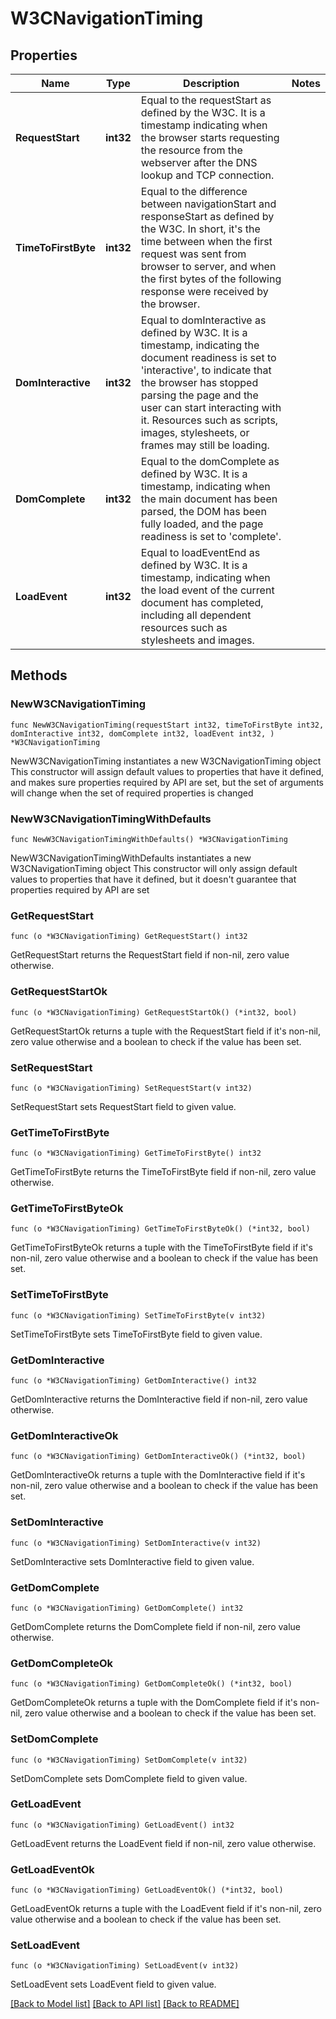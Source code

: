 # W3CNavigationTiming

## Properties

Name | Type | Description | Notes
------------ | ------------- | ------------- | -------------
**RequestStart** | **int32** | Equal to the requestStart as defined by the W3C.  It is a timestamp indicating when the browser starts requesting the resource from the webserver after the DNS lookup and TCP connection. | 
**TimeToFirstByte** | **int32** | Equal to the difference between navigationStart and responseStart as defined by the W3C.  In short, it&#39;s the time between when the first request was sent from browser to server, and when the first bytes of the following response were received by the browser. | 
**DomInteractive** | **int32** | Equal to domInteractive as defined by W3C.  It is a timestamp, indicating the document readiness is set to &#39;interactive&#39;, to indicate that the browser has stopped parsing the page and the user can start interacting with it.  Resources such as scripts, images, stylesheets, or frames may still be loading. | 
**DomComplete** | **int32** | Equal to the domComplete as defined by W3C.  It is a timestamp, indicating when the main document has been parsed, the DOM has been fully loaded, and the page readiness is set to &#39;complete&#39;. | 
**LoadEvent** | **int32** | Equal to loadEventEnd as defined by W3C.  It is a timestamp, indicating when the load event of the current document has completed, including all dependent resources such as stylesheets and images. | 

## Methods

### NewW3CNavigationTiming

`func NewW3CNavigationTiming(requestStart int32, timeToFirstByte int32, domInteractive int32, domComplete int32, loadEvent int32, ) *W3CNavigationTiming`

NewW3CNavigationTiming instantiates a new W3CNavigationTiming object
This constructor will assign default values to properties that have it defined,
and makes sure properties required by API are set, but the set of arguments
will change when the set of required properties is changed

### NewW3CNavigationTimingWithDefaults

`func NewW3CNavigationTimingWithDefaults() *W3CNavigationTiming`

NewW3CNavigationTimingWithDefaults instantiates a new W3CNavigationTiming object
This constructor will only assign default values to properties that have it defined,
but it doesn't guarantee that properties required by API are set

### GetRequestStart

`func (o *W3CNavigationTiming) GetRequestStart() int32`

GetRequestStart returns the RequestStart field if non-nil, zero value otherwise.

### GetRequestStartOk

`func (o *W3CNavigationTiming) GetRequestStartOk() (*int32, bool)`

GetRequestStartOk returns a tuple with the RequestStart field if it's non-nil, zero value otherwise
and a boolean to check if the value has been set.

### SetRequestStart

`func (o *W3CNavigationTiming) SetRequestStart(v int32)`

SetRequestStart sets RequestStart field to given value.


### GetTimeToFirstByte

`func (o *W3CNavigationTiming) GetTimeToFirstByte() int32`

GetTimeToFirstByte returns the TimeToFirstByte field if non-nil, zero value otherwise.

### GetTimeToFirstByteOk

`func (o *W3CNavigationTiming) GetTimeToFirstByteOk() (*int32, bool)`

GetTimeToFirstByteOk returns a tuple with the TimeToFirstByte field if it's non-nil, zero value otherwise
and a boolean to check if the value has been set.

### SetTimeToFirstByte

`func (o *W3CNavigationTiming) SetTimeToFirstByte(v int32)`

SetTimeToFirstByte sets TimeToFirstByte field to given value.


### GetDomInteractive

`func (o *W3CNavigationTiming) GetDomInteractive() int32`

GetDomInteractive returns the DomInteractive field if non-nil, zero value otherwise.

### GetDomInteractiveOk

`func (o *W3CNavigationTiming) GetDomInteractiveOk() (*int32, bool)`

GetDomInteractiveOk returns a tuple with the DomInteractive field if it's non-nil, zero value otherwise
and a boolean to check if the value has been set.

### SetDomInteractive

`func (o *W3CNavigationTiming) SetDomInteractive(v int32)`

SetDomInteractive sets DomInteractive field to given value.


### GetDomComplete

`func (o *W3CNavigationTiming) GetDomComplete() int32`

GetDomComplete returns the DomComplete field if non-nil, zero value otherwise.

### GetDomCompleteOk

`func (o *W3CNavigationTiming) GetDomCompleteOk() (*int32, bool)`

GetDomCompleteOk returns a tuple with the DomComplete field if it's non-nil, zero value otherwise
and a boolean to check if the value has been set.

### SetDomComplete

`func (o *W3CNavigationTiming) SetDomComplete(v int32)`

SetDomComplete sets DomComplete field to given value.


### GetLoadEvent

`func (o *W3CNavigationTiming) GetLoadEvent() int32`

GetLoadEvent returns the LoadEvent field if non-nil, zero value otherwise.

### GetLoadEventOk

`func (o *W3CNavigationTiming) GetLoadEventOk() (*int32, bool)`

GetLoadEventOk returns a tuple with the LoadEvent field if it's non-nil, zero value otherwise
and a boolean to check if the value has been set.

### SetLoadEvent

`func (o *W3CNavigationTiming) SetLoadEvent(v int32)`

SetLoadEvent sets LoadEvent field to given value.



[[Back to Model list]](../README.md#documentation-for-models) [[Back to API list]](../README.md#documentation-for-api-endpoints) [[Back to README]](../README.md)


